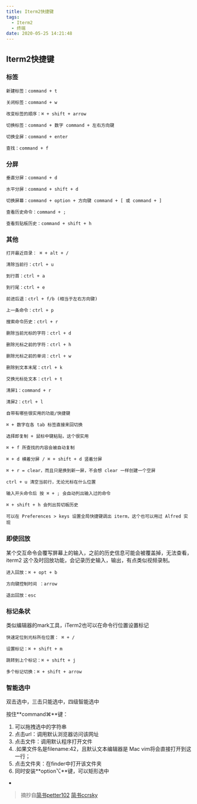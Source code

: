 ```yaml
---
title: Iterm2快捷键
tags:
  - Iterm2
  - 终端
date: 2020-05-25 14:21:48
---
```

## Iterm2快捷键

### 标签

	新建标签：command + t
	
	关闭标签：command + w
	
	改变标签的顺序：⌘ + shift + arrow
	
	切换标签：command + 数字 command + 左右方向键
	
	切换全屏：command + enter
	
	查找：command + f

### 分屏
	
	垂直分屏：command + d
	
	水平分屏：command + shift + d
	
	切换屏幕：command + option + 方向键 command + [ 或 command + ]
	
	查看历史命令：command + ;
	
	查看剪贴板历史：command + shift + h
	 
### 其他

	打开最近目录： ⌘ + alt + /

	清除当前行：ctrl + u
	
	到行首：ctrl + a
	
	到行尾：ctrl + e
	
	前进后退：ctrl + f/b (相当于左右方向键)
	
	上一条命令：ctrl + p
	
	搜索命令历史：ctrl + r
	
	删除当前光标的字符：ctrl + d
	
	删除光标之前的字符：ctrl + h
	
	删除光标之前的单词：ctrl + w
	
	删除到文本末尾：ctrl + k
	
	交换光标处文本：ctrl + t
	
	清屏1：command + r
	
	清屏2：ctrl + l
	
	自带有哪些很实用的功能/快捷键
	
	⌘ + 数字在各 tab 标签直接来回切换
	
	选择即复制 + 鼠标中键粘贴，这个很实用
	
	⌘ + f 所查找的内容会被自动复制
	
	⌘ + d 横着分屏 / ⌘ + shift + d 竖着分屏
	
	⌘ + r = clear，而且只是换到新一屏，不会想 clear 一样创建一个空屏
	
	ctrl + u 清空当前行，无论光标在什么位置
	
	输入开头命令后 按 ⌘ + ; 会自动列出输入过的命令
	
	⌘ + shift + h 会列出剪切板历史
	
	可以在 Preferences > keys 设置全局快捷键调出 iterm，这个也可以用过 Alfred 实现
 
### 即使回放
某个交互命令会覆写屏幕上的输入，之前的历史信息可能会被覆盖掉，无法查看，iterm2 这个及时回放功能，会记录历史输入，输出，有点类似视频录制。

	进入回放：⌘ + opt + b 
	
	方向键控制时间 ：arrow  
	
	退出回放：esc
 
###  标记条状

类似编辑器的mark工具，iTerm2也可以在命令行位置设置标记



	快速定位到光标所在位置： ⌘ + / 
 	
	设置标记：⌘ + shift + m
	
	跳转到上个标记：⌘ + shift + j
	
	多个标记切换：⌘ + shift + arrow
 
 
###  智能选中

双击选中，三击只能选中，四级智能选中

按住**command⌘**键：

1. 可以拖拽选中的字符串
2. 点击url：调用默认浏览器访问该网址
3. 点击文件：调用默认程序打开文件
4. .如果文件名是filename:42，且默认文本编辑器是 Mac vim将会直接打开到这一行；
5. 点击文件夹：在finder中打开该文件夹
6. 同时安装**option⌥**键，可以矩形选中
 
-
> 摘抄自[简书petter102](https://www.jianshu.com/p/50245a6e1f12)
> [简书ccrsky](https://www.jianshu.com/p/3436bcb17a03)

